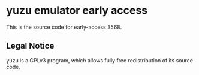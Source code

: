 yuzu emulator early access
=============

This is the source code for early-access 3568.

## Legal Notice

yuzu is a GPLv3 program, which allows fully free redistribution of its source code.